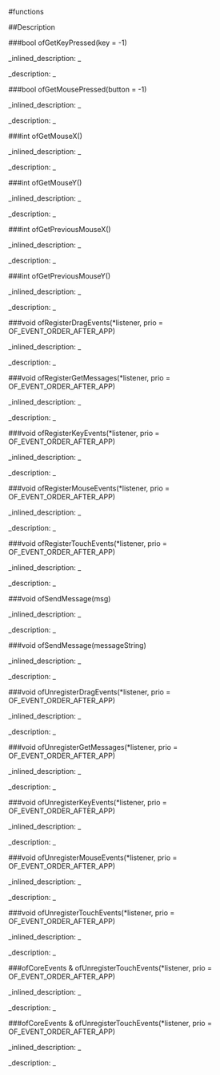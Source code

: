#functions


<!--
_visible: True_
_advanced: False_
-->

##Description






<!----------------------------------------------------------------------------->

###bool ofGetKeyPressed(key = -1)

<!--
_syntax: ofGetKeyPressed(key = -1)_
_name: ofGetKeyPressed_
_returns: bool_
_returns_description: _
_parameters: int key_
_version_started: _
_version_deprecated: _
_summary: _
_constant: False_
_static: False_
_visible: True_
_advanced: False_
-->

_inlined_description: _







_description: _







<!----------------------------------------------------------------------------->

###bool ofGetMousePressed(button = -1)

<!--
_syntax: ofGetMousePressed(button = -1)_
_name: ofGetMousePressed_
_returns: bool_
_returns_description: _
_parameters: int button_
_version_started: _
_version_deprecated: _
_summary: _
_constant: False_
_static: False_
_visible: True_
_advanced: False_
-->

_inlined_description: _







_description: _







<!----------------------------------------------------------------------------->

###int ofGetMouseX()

<!--
_syntax: ofGetMouseX()_
_name: ofGetMouseX_
_returns: int_
_returns_description: _
_parameters: _
_version_started: _
_version_deprecated: _
_summary: _
_constant: False_
_static: False_
_visible: True_
_advanced: False_
-->

_inlined_description: _







_description: _







<!----------------------------------------------------------------------------->

###int ofGetMouseY()

<!--
_syntax: ofGetMouseY()_
_name: ofGetMouseY_
_returns: int_
_returns_description: _
_parameters: _
_version_started: _
_version_deprecated: _
_summary: _
_constant: False_
_static: False_
_visible: True_
_advanced: False_
-->

_inlined_description: _







_description: _







<!----------------------------------------------------------------------------->

###int ofGetPreviousMouseX()

<!--
_syntax: ofGetPreviousMouseX()_
_name: ofGetPreviousMouseX_
_returns: int_
_returns_description: _
_parameters: _
_version_started: _
_version_deprecated: _
_summary: _
_constant: False_
_static: False_
_visible: True_
_advanced: False_
-->

_inlined_description: _







_description: _







<!----------------------------------------------------------------------------->

###int ofGetPreviousMouseY()

<!--
_syntax: ofGetPreviousMouseY()_
_name: ofGetPreviousMouseY_
_returns: int_
_returns_description: _
_parameters: _
_version_started: _
_version_deprecated: _
_summary: _
_constant: False_
_static: False_
_visible: True_
_advanced: False_
-->

_inlined_description: _







_description: _







<!----------------------------------------------------------------------------->

###void ofRegisterDragEvents(*listener, prio = OF_EVENT_ORDER_AFTER_APP)

<!--
_syntax: ofRegisterDragEvents(*listener, prio = OF_EVENT_ORDER_AFTER_APP)_
_name: ofRegisterDragEvents_
_returns: void_
_returns_description: _
_parameters: ListenerClass *listener, int prio_
_version_started: _
_version_deprecated: _
_summary: _
_constant: False_
_static: False_
_visible: True_
_advanced: False_
-->

_inlined_description: _







_description: _







<!----------------------------------------------------------------------------->

###void ofRegisterGetMessages(*listener, prio = OF_EVENT_ORDER_AFTER_APP)

<!--
_syntax: ofRegisterGetMessages(*listener, prio = OF_EVENT_ORDER_AFTER_APP)_
_name: ofRegisterGetMessages_
_returns: void_
_returns_description: _
_parameters: ListenerClass *listener, int prio_
_version_started: _
_version_deprecated: _
_summary: _
_constant: False_
_static: False_
_visible: True_
_advanced: False_
-->

_inlined_description: _







_description: _







<!----------------------------------------------------------------------------->

###void ofRegisterKeyEvents(*listener, prio = OF_EVENT_ORDER_AFTER_APP)

<!--
_syntax: ofRegisterKeyEvents(*listener, prio = OF_EVENT_ORDER_AFTER_APP)_
_name: ofRegisterKeyEvents_
_returns: void_
_returns_description: _
_parameters: ListenerClass *listener, int prio_
_version_started: _
_version_deprecated: _
_summary: _
_constant: False_
_static: False_
_visible: True_
_advanced: False_
-->

_inlined_description: _







_description: _







<!----------------------------------------------------------------------------->

###void ofRegisterMouseEvents(*listener, prio = OF_EVENT_ORDER_AFTER_APP)

<!--
_syntax: ofRegisterMouseEvents(*listener, prio = OF_EVENT_ORDER_AFTER_APP)_
_name: ofRegisterMouseEvents_
_returns: void_
_returns_description: _
_parameters: ListenerClass *listener, int prio_
_version_started: _
_version_deprecated: _
_summary: _
_constant: False_
_static: False_
_visible: True_
_advanced: False_
-->

_inlined_description: _







_description: _







<!----------------------------------------------------------------------------->

###void ofRegisterTouchEvents(*listener, prio = OF_EVENT_ORDER_AFTER_APP)

<!--
_syntax: ofRegisterTouchEvents(*listener, prio = OF_EVENT_ORDER_AFTER_APP)_
_name: ofRegisterTouchEvents_
_returns: void_
_returns_description: _
_parameters: ListenerClass *listener, int prio_
_version_started: _
_version_deprecated: _
_summary: _
_constant: False_
_static: False_
_visible: True_
_advanced: False_
-->

_inlined_description: _







_description: _







<!----------------------------------------------------------------------------->

###void ofSendMessage(msg)

<!--
_syntax: ofSendMessage(msg)_
_name: ofSendMessage_
_returns: void_
_returns_description: _
_parameters: ofMessage msg_
_version_started: _
_version_deprecated: _
_summary: _
_constant: False_
_static: False_
_visible: True_
_advanced: False_
-->

_inlined_description: _







_description: _







<!----------------------------------------------------------------------------->

###void ofSendMessage(messageString)

<!--
_syntax: ofSendMessage(messageString)_
_name: ofSendMessage_
_returns: void_
_returns_description: _
_parameters: string messageString_
_version_started: _
_version_deprecated: _
_summary: _
_constant: False_
_static: False_
_visible: True_
_advanced: False_
-->

_inlined_description: _







_description: _







<!----------------------------------------------------------------------------->

###void ofUnregisterDragEvents(*listener, prio = OF_EVENT_ORDER_AFTER_APP)

<!--
_syntax: ofUnregisterDragEvents(*listener, prio = OF_EVENT_ORDER_AFTER_APP)_
_name: ofUnregisterDragEvents_
_returns: void_
_returns_description: _
_parameters: ListenerClass *listener, int prio_
_version_started: _
_version_deprecated: _
_summary: _
_constant: False_
_static: False_
_visible: True_
_advanced: False_
-->

_inlined_description: _







_description: _







<!----------------------------------------------------------------------------->

###void ofUnregisterGetMessages(*listener, prio = OF_EVENT_ORDER_AFTER_APP)

<!--
_syntax: ofUnregisterGetMessages(*listener, prio = OF_EVENT_ORDER_AFTER_APP)_
_name: ofUnregisterGetMessages_
_returns: void_
_returns_description: _
_parameters: ListenerClass *listener, int prio_
_version_started: _
_version_deprecated: _
_summary: _
_constant: False_
_static: False_
_visible: True_
_advanced: False_
-->

_inlined_description: _







_description: _







<!----------------------------------------------------------------------------->

###void ofUnregisterKeyEvents(*listener, prio = OF_EVENT_ORDER_AFTER_APP)

<!--
_syntax: ofUnregisterKeyEvents(*listener, prio = OF_EVENT_ORDER_AFTER_APP)_
_name: ofUnregisterKeyEvents_
_returns: void_
_returns_description: _
_parameters: ListenerClass *listener, int prio_
_version_started: _
_version_deprecated: _
_summary: _
_constant: False_
_static: False_
_visible: True_
_advanced: False_
-->

_inlined_description: _







_description: _







<!----------------------------------------------------------------------------->

###void ofUnregisterMouseEvents(*listener, prio = OF_EVENT_ORDER_AFTER_APP)

<!--
_syntax: ofUnregisterMouseEvents(*listener, prio = OF_EVENT_ORDER_AFTER_APP)_
_name: ofUnregisterMouseEvents_
_returns: void_
_returns_description: _
_parameters: ListenerClass *listener, int prio_
_version_started: _
_version_deprecated: _
_summary: _
_constant: False_
_static: False_
_visible: True_
_advanced: False_
-->

_inlined_description: _







_description: _







<!----------------------------------------------------------------------------->

###void ofUnregisterTouchEvents(*listener, prio = OF_EVENT_ORDER_AFTER_APP)

<!--
_syntax: ofUnregisterTouchEvents(*listener, prio = OF_EVENT_ORDER_AFTER_APP)_
_name: ofUnregisterTouchEvents_
_returns: void_
_returns_description: _
_parameters: ListenerClass *listener, int prio_
_version_started: _
_version_deprecated: _
_summary: _
_constant: False_
_static: False_
_visible: True_
_advanced: False_
-->

_inlined_description: _







_description: _







<!----------------------------------------------------------------------------->

###ofCoreEvents & ofUnregisterTouchEvents(*listener, prio = OF_EVENT_ORDER_AFTER_APP)

<!--
_syntax: ofUnregisterTouchEvents(*listener, prio = OF_EVENT_ORDER_AFTER_APP)_
_name: ofUnregisterTouchEvents_
_returns: ofCoreEvents &_
_returns_description: _
_parameters: ListenerClass *listener, int prio_
_version_started: _
_version_deprecated: _
_summary: _
_constant: False_
_static: False_
_visible: True_
_advanced: False_
-->

_inlined_description: _







_description: _







<!----------------------------------------------------------------------------->

###ofCoreEvents & ofUnregisterTouchEvents(*listener, prio = OF_EVENT_ORDER_AFTER_APP)

<!--
_syntax: ofUnregisterTouchEvents(*listener, prio = OF_EVENT_ORDER_AFTER_APP)_
_name: ofUnregisterTouchEvents_
_returns: ofCoreEvents &_
_returns_description: _
_parameters: ListenerClass *listener, int prio_
_version_started: _
_version_deprecated: _
_summary: _
_constant: False_
_static: False_
_visible: True_
_advanced: False_
-->

_inlined_description: _







_description: _







<!----------------------------------------------------------------------------->


